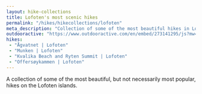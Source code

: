 ```yaml
---
layout: hike-collections
title: Lofoten's most scenic hikes
permalink: "/hikes/hikecollections/lofoten"
meta_description: "Collection of some of the most beautiful hikes in Lofoten, Norway"
outdooractive: "https://www.outdooractive.com/en/embed/273141295/js?mw=false&usr=4imcb1&key=USR-LKA30EGO-EMWGMIS4-4OSSTG7J"
hikes:
 - "Ågvatnet | Lofoten"
 - "Munken | Lofoten"
 - "Kvalika Beach and Ryten Summit | Lofoten"
 - "Offersøykammen | Lofoten"
---
```

A collection of some of the most beautiful, but not necessarily most popular, hikes on the Lofoten islands.